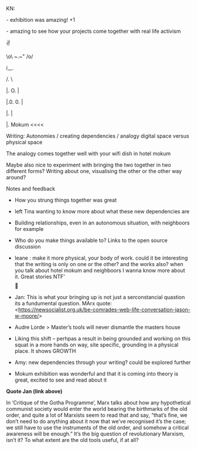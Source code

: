 KN: 

  \- exhibition was amazing! +1

  \- amazing to see how your projects come together with real life activism

✌️

\o\ ~.~" /o/

   _i___.   

  /.     \

  |.  O.  |

  |.0.  0. |

  |.     |

  |. Mokum <<<<



Writing: Autonomies / creating dependencies / analogy digital space versus physical space

The analogy comes together well with your wifi dish in hotel mokum

Maybe also nice to experiment with bringing the two together in two different forms? Writing about one, visualising the other or the other way  around? 

Notes and feedback 

- How you strung things together was great 

- left Tina wanting to know more about what these new dependencies are 

- Building relationships, even in an autonomous situation, with neighboors for example

- Who do you make things available to? Links to the open source discussion 

- leane : make it more physical, your body of work. could it be interesting  that the writing is only on one or the other? and the works also? when  you talk about hotel mokum and neighboors I wanna know more about it.  Great stories NTF'$$$$ 🤑

- Jan: This is what your bringing up is not just a serconstancial quastion its a fundumental question. MArx quote: <<https://newsocialist.org.uk/be-comrades-web-life-conversation-jason-w-moore/>>

- Audre Lorde > Master’s tools will never dismantle the masters house

- Liking this shift – perhpas a result in being grounded and working on this  squat in a more hands on way, site specific, grounding in a physical  place. It shows GROWTH 

- Amy: new dependencies through your writing? could be explored further

- Mokum exhibition was wonderful and that it is coming into theory is great, excited to see and read about it 

**Quote Jan (link above)**

In ‘Critique of the Gotha Programme’, Marx talks about how any  hypothetical communist society would enter the world bearing the  birthmarks of the old order, and quite a lot of Marxists seem to read  that and say, “that’s fine, we don’t need to do anything about it now  that we’ve recognised it’s the case; we still have to use the  instruments of the old order, and somehow a critical awareness will be  enough.” It’s the big question of revolutionary Marxism, isn’t it? To  what extent are the old tools useful, if at all?